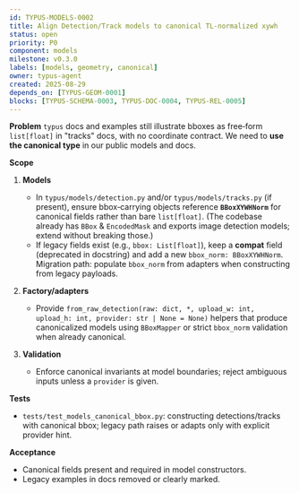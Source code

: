 ```yaml
---
id: TYPUS-MODELS-0002
title: Align Detection/Track models to canonical TL-normalized xywh
status: open
priority: P0
component: models
milestone: v0.3.0
labels: [models, geometry, canonical]
owner: typus-agent
created: 2025-08-29
depends_on: [TYPUS-GEOM-0001]
blocks: [TYPUS-SCHEMA-0003, TYPUS-DOC-0004, TYPUS-REL-0005]
---
```


**Problem**
`typus` docs and examples still illustrate bboxes as free‑form `list[float]` in "tracks" docs, with no coordinate contract. We need to **use the canonical type** in our public models and docs.

**Scope**

1. **Models**

   * In `typus/models/detection.py` and/or `typus/models/tracks.py` (if present), ensure bbox‑carrying objects reference **`BBoxXYWHNorm`** for canonical fields rather than bare `list[float]`.
     (The codebase already has `BBox` & `EncodedMask` and exports image detection models; extend without breaking those.)
   * If legacy fields exist (e.g., `bbox: List[float]`), keep a **compat** field (deprecated in docstring) and add a new `bbox_norm: BBoxXYWHNorm`. Migration path: populate `bbox_norm` from adapters when constructing from legacy payloads.

2. **Factory/adapters**

   * Provide `from_raw_detection(raw: dict, *, upload_w: int, upload_h: int, provider: str | None = None)` helpers that produce canonicalized models using `BBoxMapper` or strict `bbox_norm` validation when already canonical.

3. **Validation**

   * Enforce canonical invariants at model boundaries; reject ambiguous inputs unless a `provider` is given.

**Tests**

* `tests/test_models_canonical_bbox.py`: constructing detections/tracks with canonical bbox; legacy path raises or adapts only with explicit provider hint.

**Acceptance**

* Canonical fields present and required in model constructors.
* Legacy examples in docs removed or clearly marked.

